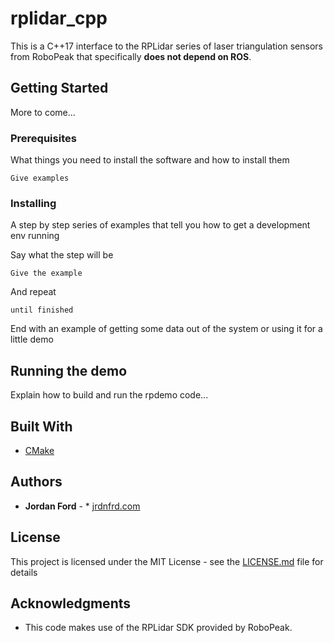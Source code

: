 # rplidar_cpp

This is a C++17 interface to the RPLidar series of laser triangulation sensors from RoboPeak that specifically **does not depend on ROS**.

## Getting Started

More to come...


### Prerequisites

What things you need to install the software and how to install them

```
Give examples
```

### Installing

A step by step series of examples that tell you how to get a development env running

Say what the step will be

```
Give the example
```

And repeat

```
until finished
```

End with an example of getting some data out of the system or using it for a little demo

## Running the demo

Explain how to build and run the rpdemo code...

## Built With

* [CMake](https://cmake.org/)

## Authors

* **Jordan Ford** - * [jrdnfrd.com](http://jrdnfrd.com)

## License

This project is licensed under the MIT License - see the [LICENSE.md](LICENSE.md) file for details

## Acknowledgments

* This code makes use of the RPLidar SDK provided by RoboPeak.

